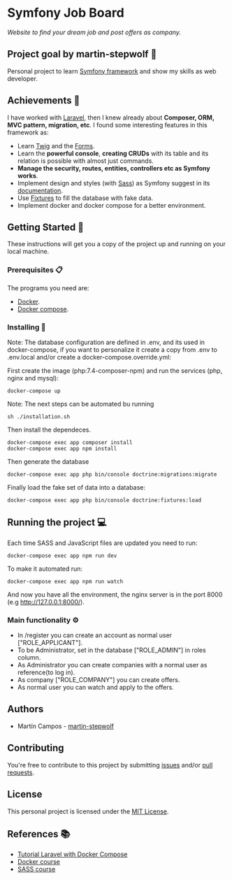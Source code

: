 # Symfony Job Board

_Website to find your dream job and post offers as company._

## Project goal by martin-stepwolf :goal_net:

Personal project to learn [Symfony framework](https://symfony.com/) and show my skills as web developer. 

## Achievements :star2:

I have worked with [Laravel](https://laravel.com/), then I knew already about **Composer, ORM, MVC pattern, migration, etc**.
I found some interesting features in this framework as:

- Learn [Twig](https://twig.symfony.com/) and the [Forms](https://symfony.com/doc/current/forms.html).
- Learn the **powerful console**, **creating CRUDs** with its table and its relation is possible with almost just commands.
- **Manage the security, routes, entities, controllers etc as Symfony works**.
- Implement design and styles (with [Sass](https://sass-lang.com/)) as Symfony suggest in its [documentation](https://symfony.com/doc/current/frontend.html).
- Use [Fixtures](https://symfony.com/doc/current/bundles/DoctrineFixturesBundle/index.html) to fill the database with fake data.
- Implement docker and docker compose for a better environment.

## Getting Started 🚀

These instructions will get you a copy of the project up and running on your local machine.

### Prerequisites 📋

The programs you need are:

-   [Docker](https://www.docker.com/get-started).
-   [Docker compose](https://docs.docker.com/compose/install/).

### Installing 🔧

Note: The database configuration are defined in .env, and its used in docker-compose, if you want to personalize it create a copy from .env to .env.local and/or create a docker-compose.override.yml:

First create the image (php:7.4-composer-npm) and run the services (php, nginx and mysql):

```
docker-compose up
```

Note: The next steps can be automated bu running

```
sh ./installation.sh
```

Then install the dependeces.

```
docker-compose exec app composer install
docker-compose exec app npm install
```

Then generate the database

```
docker-compose exec app php bin/console doctrine:migrations:migrate
```

Finally load the fake set of data into a database:

```
docker-compose exec app php bin/console doctrine:fixtures:load
```

## Running the project :computer:

Each time SASS and JavaScript files are updated you need to run:

```
docker-compose exec app npm run dev
```

To make it automated run:

```
docker-compose exec app npm run watch
```

And now you have all the environment, the nginx server is in the port 8000 (e.g http://127.0.0.1:8000/).

### Main functionality ⚙️

- In /register you can create an account as normal user ["ROLE_APPLICANT"].
- To be Administrator, set in the database ["ROLE_ADMIN"] in roles column.
- As Administrator you can create companies with a normal user as reference(to log in).
- As company ["ROLE_COMPANY"] you can create offers.
- As normal user you can watch and apply to the offers.

## Authors

- Martín Campos - [martin-stepwolf](https://github.com/martin-stepwolf)

## Contributing

You're free to contribute to this project by submitting [issues](https://github.com/martin-stepwolf/symfony-job-board/issues) and/or [pull requests](https://github.com/martin-stepwolf/symfony-job-board/pulls).

## License

This personal project is licensed under the [MIT License](https://choosealicense.com/licenses/mit/).

## References :books:

- [Tutorial Laravel with Docker Compose](https://www.digitalocean.com/community/tutorials/how-to-install-and-set-up-laravel-with-docker-compose-on-ubuntu-20-04)
- [Docker course](https://platzi.com/clases/docker/)
- [SASS course](https://platzi.com/clases/sass/)
